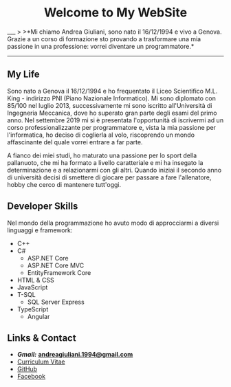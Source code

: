 <h1 align="center"> Welcome to My WebSite</h1>
___
>
>*Mi chiamo Andrea Giuliani, sono nato il 16/12/1994 e vivo a Genova. Grazie a un corso di formazione sto provando a trasformare una mia passione in una professione: vorrei diventare un programmatore.*

___

## My Life

Sono nato a Genova il 16/12/1994 e ho frequentato il Liceo Scientifico M.L. King - indirizzo PNI (Piano Nazionale Informatico). Mi sono diplomato con 85/100 nel luglio 2013, successivamente mi sono iscritto all'Università di Ingegneria Meccanica, dove ho superato gran parte degli esami del primo anno. 
Nel settembre 2019 mi si è presentata l'opportunità di iscrivermi ad un corso professionalizzante per programmatore e, vista la mia passione per l'informatica, ho deciso di coglierla al volo, riscoprendo un mondo affascinante del quale vorrei entrare a far parte.

A fianco dei miei studi, ho maturato una passione per lo sport della pallanuoto, che mi ha formato a livello caratteriale e mi ha insegato la determinazione e a relazionarmi con gli altri. Quando iniziai il secondo anno di università decisi di smettere di giocare per passare a fare l'allenatore, hobby che cerco di mantenere tutt'oggi.

## Developer Skills

Nel mondo della programmazione ho avuto modo di approcciarmi a diversi linguaggi e framework:
- C++
- C#
  - ASP.NET Core
  - ASP.NET Core MVC
  - EntityFramework Core
- HTML & CSS
- JavaScript
- T-SQL
  - SQL Server Express
- TypeScript
  - Angular

## Links & Contact

- ***Gmail:*** **andreagiuliani.1994@gmail.com**
- [Curriculum Vitae](CurriculumVitae.md)
- [GitHub](https://github.com/AndreGiuliani94)
- [Facebook](https://it-it.facebook.com/andrea.giuliani.14268)
